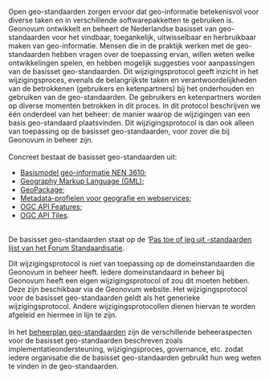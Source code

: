 Open geo-standaarden zorgen ervoor dat geo-informatie betekenisvol voor diverse taken en in verschillende softwarepakketten te gebruiken is. Geonovum ontwikkelt en beheert de Nederlandse basisset van geo-standaarden voor het vindbaar, toegankelijk, uitwisselbaar en herbruikbaar maken van geo-informatie. Mensen die in de praktijk werken met de geo-standaarden hebben vragen over de toepassing ervan, willen weten welke ontwikkelingen spelen, en hebben mogelijk suggesties voor aanpassingen van de basisset geo-standaarden. 
Dit wijzigingsprotocol geeft inzicht in het wijzigingsproces, evenals de belangrijkste taken en verantwoordelijkheden van de betrokkenen (gebruikers en ketenpartners) bij het onderhouden en gebruiken van de geo-standaarden. De gebruikers en ketenpartners worden op diverse momenten betrokken in dit proces. In dit protocol beschrijven we één onderdeel van het beheer: de manier waarop de wijzigingen van een basis geo-standaard plaatsvinden. Dit wijzigingsprotocol is dan ook alleen van toepassing op de basisset geo-standaarden, voor zover die bij Geonovum in beheer zijn.
<br/>
<br/>
Concreet bestaat de basisset geo-standaarden uit: 
<ul><li><a href='http://www.geonovum.nl/onderwerpen/basismodel-geo-informatie-nen3610' target='_blank'>Basismodel geo-informatie NEN 3610</a>; </li>
<li><a href='http://www.geonovum.nl/onderwerpen/geography-markup-language-gml' target='_blank'>Geography Markup Language (GML)</a>; </li>
<li><a href='https://www.geonovum.nl/geo-standaarden/geopackage' target='_blank'>GeoPackage</a>; </li>
<li><a href='https://www.geonovum.nl/geo-standaarden/metadata' target='_blank'>Metadata-profielen voor geografie en webservices</a>; </li>
<li><a href='https://www.geonovum.nl/geo-standaarden/ogc-apis' target='_blank'>OGC API Features</a>; </li>
<li><a href='https://www.geonovum.nl/geo-standaarden/ogc-apis' target='_blank'>OGC API Tiles</a>. </li>
</ul>
<br/>
De basisset geo-standaarden staat op de ‘<a href='https://www.forumstandaardisatie.nl/open-standaarden' target='_blank'>Pas toe of leg uit -standaarden lijst van het Forum Standaardisatie</a>. 

Dit wijzigingsprotocol is niet van toepassing op de domeinstandaarden die Geonovum in beheer heeft. Iedere domeinstandaard in beheer bij Geonovum heeft een eigen wijzigingsprotocol of zou dit moeten hebben. Deze zijn beschikbaar via de Geonovum website. Het wijzigingsprotocol voor de basisset geo-standaarden geldt als het generieke wijzigingsprotocol. Andere wijzigingsprotocollen dienen hiervan te worden afgeleid en hiermee in lijn te zijn.
<br/>
<br/>
In het <a href='https://docs.geostandaarden.nl/gbd/gsb/' target='_blank'>beheerplan geo-standaarden</a> zijn de verschillende beheeraspecten voor de basisset geo-standaarden beschreven zoals implementatieondersteuning, wijzigingsproces, governance, etc. zodat iedere organisatie die de basisset geo-standaarden gebruikt hun weg weten te vinden in de geo-standaarden.
